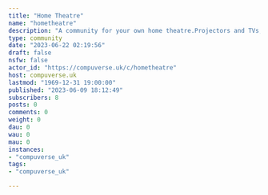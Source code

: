 ```yaml
---
title: "Home Theatre" 
name: "hometheatre"
description: "A community for your own home theatre.Projectors and TVs, speakers and soundbars, all perfect fits for this community."
type: community
date: "2023-06-22 02:19:56"
draft: false
nsfw: false
actor_id: "https://compuverse.uk/c/hometheatre"
host: compuverse.uk
lastmod: "1969-12-31 19:00:00"
published: "2023-06-09 18:12:49"
subscribers: 8
posts: 0
comments: 0
weight: 0
dau: 0
wau: 0
mau: 0
instances:
- "compuverse_uk"
tags: 
- "compuverse_uk"

---
```

